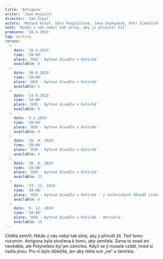 ```yaml
---
title: 'Antigona'
writer: 'Jean Anouilh'
director: 'Jan Šípal'
actors: 'Matouš Košař, Sára Pospíšilová, Jana Soukupová, Petr Šimoníček, Marek Kryška, Martina Tylová, Lenka Mazlová, Jakub Brunclík, Lukáš Sahula, Michael Rádl'
note: 'Nikdo z nás nebyl tak silný, aby ji přinutil žít'
premiere: '10.4.2023'
tag: archive
reruns:
  -  
    date: '10.4.2023'
    time: '20:00'
    place: 'H2O - bytové divadlo v Košické'
    available: 0
  -  
    date: '30.6.2023'
    time: '20:00'
    place: 'H2O - bytové divadlo v Košické'
    available: 5
  -
    date: '14.9.2023'
    time: '20:00'
    place: 'H2O - bytové divadlo v Košické'
    available: 0
  -
    date: '5.1.2024'
    time: '20:00'
    place: 'H2O - bytové divadlo v Košické'
    available: 0
  -
    date: '26. 4. 2024'
    time: '20:00'
    place: 'H2O - bytové divadlo v Košické'
    available: 6
  -
    date: '30. 6. 2024'
    time: '20:00'
    place: 'H2O - bytové divadlo v Košické'
    available: 12
  -
    date: '23. 11. 2024'
    time: '20:00'
    place: 'H2O - bytové divadlo v Košické - z technických důvodů zrušeno'
    available: 0
  -
    date: '6. 12. 2024'
    time: '20:00'
    place: 'H2O - bytové divadlo v Košické - derniéra'
    available: 18
---
```

Chtěla zemřít. Nikdo z nás nebyl tak silný, aby ji přinutil žít. Teď tomu rozumím. Antigona byla stvořena k tomu, aby zemřela. Sama to snad ani nevěděla, ale Polyneikes byl jen záminka. Když se jí musela vzdát, hned si našla jinou. Pro ni bylo důležité, jen aby řekla své „ne“ a zemřela.
